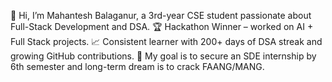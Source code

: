👋 Hi, I’m Mahantesh Balaganur, a 3rd-year CSE student passionate about Full-Stack Development and DSA.
🏆 Hackathon Winner – worked on AI + Full Stack projects.
📈 Consistent learner with 200+ days of DSA streak and growing GitHub contributions.
🎯 My goal is to secure an SDE internship by 6th semester and long-term dream is to crack FAANG/MANG.

